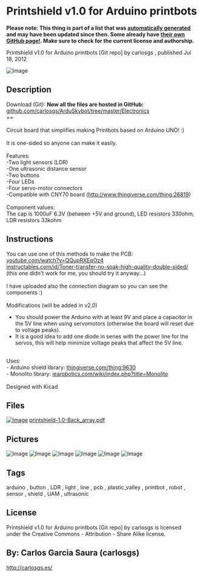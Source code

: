 Printshield v1.0 for Arduino printbots
===============
**Please note: This thing is part of a list that was [automatically generated](https://github.com/carlosgs/export-things) and may have been updated since then. Some already have [their own GitHub page!](https://github.com/carlosgs?tab=repositories). Make sure to check for the current license and authorship.**  

Printshield v1.0 for Arduino printbots [Git repo]  by carlosgs , published Jul 18, 2012

![Image](img/Printshield_funcionando_display_large.jpg)

Description
--------
Download (Git): **Now all the files are hosted in GitHub:** <a href="https://github.com/carlosgs/ArduSkybot/tree/master/Electronics" target="_blank" rel="nofollow">github.com/carlosgs/ArduSkybot/tree/master/Electronics</a> <br />
==  <br />
<br />
Circuit board that simplifies making Printbots based on Arduino UNO! :)  <br />
<br />
It is one-sided so anyone can make it easily.  <br />
<br />
Features:  <br />
-Two light sensors (LDR)  <br />
-One ultrasonic distance sensor  <br />
-Two buttons  <br />
-Four LEDs  <br />
-Four servo-motor connectors  <br />
-Compatible with CNY70 board (http://www.thingiverse.com/thing:26819)  <br />
<br />
Component values:  <br />
The cap is 1000uF 6.3V (between +5V and ground), LED resistors 330ohm, LDR resistors 33kohm

Instructions
--------
You can use one of this methods to make the PCB:<br />
<a href="http://youtube.com/watch?v=QQupRXEqOz4" target="_blank" rel="nofollow">youtube.com/watch?v=QQupRXEqOz4</a><br />
<a href="http://instructables.com/id/Toner-transfer-no-soak-high-quality-double-sided/" target="_blank" rel="nofollow">instructables.com/id/Toner-transfer-no-soak-high-quality-double-sided/</a> (this one didn't work for me, you should try it anyway...)<br />
<br />
I have uploaded also the connection diagram so you can see the components :)<br />
<br />
Modifications (will be added in v2.0)<br />
- You should power the Arduino with at least 9V and place a capacitor in the 5V line when using servomotors (otherwise the board will reset due to voltage peaks).<br />
- It is a good idea to add one diode in series with the power line for the servos, this will help minimize voltage peaks that affect the 5V line.<br />
<br />
Uses:<br />
- Arduino shield library: <a href="http://www.thingiverse.com/thing:9630" target="_blank" rel="nofollow">thingiverse.com/thing:9630</a><br />
- Monolito library: <a href="http://www.iearobotics.com/wiki/index.php?title=Monolito" target="_blank" rel="nofollow">iearobotics.com/wiki/index.php?title=Monolito</a><br />
<br />
Designed with Kicad<br />

Files
--------
[![Image](img/Gears_preview_tinycard.jpg)](printshield-1.0-Back_array.pdf)
 [ printshield-1.0-Back_array.pdf](printshield-1.0-Back_array.pdf)  



Pictures
--------
![Image](img/Printshield_specs_eng_display_large.jpg)
![Image](img/soldaduras_placa_printshield_display_large.jpg)
![Image](img/Printshield_front-LDR_detail_no_ultrasonic_display_large.jpg)
![Image](img/Printshield_top-LDR_detail_no_ultrasonic_display_large.jpg)
![Image](img/Printshield_front-LDR_detail_with_ultrasonic_display_large.jpg)
![Image](img/Printshield_lateral-LDR_detail_with_ultrasonic_display_large.jpg)


Tags
--------
arduino , button , LDR , light , line , pcb , plastic_valley , printbot , robot , sensor , shield , UAM , ultrasonic  

  

License
--------
Printshield v1.0 for Arduino printbots [Git repo] by carlosgs is licensed under the Creative Commons - Attribution - Share Alike license.  



By: Carlos Garcia Saura (carlosgs)
--------
<http://carlosgs.es/>